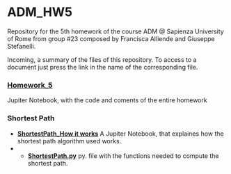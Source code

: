 # ADM_HW5
Repository for the 5th homework of the course ADM @ Sapienza University of Rome from group #23 composed by Francisca Alliende and Giuseppe Stefanelli.  

Incoming, a summary of the files of this repository. To access to a document just press the link in the name of the corresponding file.

### **[Homework_5](https://github.com/FranciscaAlliende/HW5-/blob/master/Homework_5.ipynb)**
Jupiter Notebook, with the code and coments of the entire homework

### Shortest Path
-  **[ShortestPath_How it works](https://github.com/FranciscaAlliende/HW5-/blob/master/ShortestPath_How%20it%20works.ipynb)**
A Jupiter Notebook, that explaines how the shortest path algorithm used works.
- -  **[ShortestPath.py](https://github.com/FranciscaAlliende/HW5-/blob/master/ShortestPath.py)**
py. file with the functions needed to compute the shortest path. 
